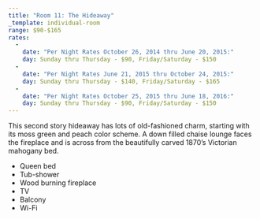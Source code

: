 ```yaml
---
title: "Room 11: The Hideaway"
_template: individual-room
range: $90-$165
rates:
  -
    date: "Per Night Rates October 26, 2014 thru June 20, 2015:"
    day: Sunday thru Thursday - $90, Friday/Saturday - $150
  -
    date: "Per Night Rates June 21, 2015 thru October 24, 2015:"
    day: Sunday thru Thursday - $140, Friday/Saturday - $165
  -
    date: "Per Night Rates October 25, 2015 thru June 18, 2016:"
    day: Sunday thru Thursday - $90, Friday/Saturday - $150
---
```


This second story hideaway has lots of old-fashioned charm, starting with its moss green and peach color scheme. A down filled chaise lounge faces the fireplace and is across from the beautifully carved 1870’s Victorian mahogany bed.
<div class="amenities">
  <ul class="amenities">
    <li>Queen bed</li>
    <li>Tub-shower</li>
    <li>Wood burning fireplace</li>
    <li>TV</li>
    <li>Balcony</li>
    <li>Wi-Fi</li>
  </ul>
</div>
